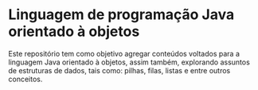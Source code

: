 # Linguagem de programação Java orientado à objetos
Este repositório tem como objetivo agregar conteúdos voltados para a linguagem Java orientado à objetos, assim também, explorando assuntos de estruturas de dados, tais como: pilhas, filas, listas e entre outros conceitos.
